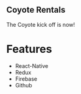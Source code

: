 ## Coyote Rentals

The Coyote kick off is now!

# Features
* React-Native
* Redux
* Firebase
* Github
